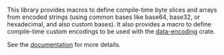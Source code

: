 This library provides macros to define compile-time byte slices and arrays from
encoded strings (using common bases like base64, base32, or hexadecimal, and
also custom bases). It also provides a macro to define compile-time custom
encodings to be used with the [data-encoding] crate.

See the [documentation] for more details.

[data-encoding]: https://crates.io/crates/data-encoding
[documentation]: https://docs.rs/data-encoding-macro

